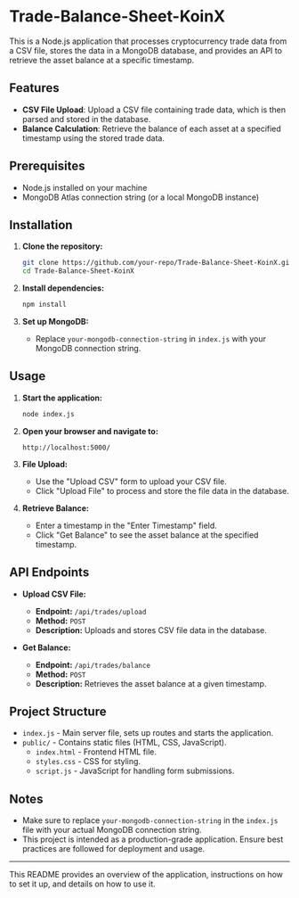 # Trade-Balance-Sheet-KoinX

This is a Node.js application that processes cryptocurrency trade data from a CSV file, stores the data in a MongoDB database, and provides an API to retrieve the asset balance at a specific timestamp.

## Features

- **CSV File Upload**: Upload a CSV file containing trade data, which is then parsed and stored in the database.
- **Balance Calculation**: Retrieve the balance of each asset at a specified timestamp using the stored trade data.

## Prerequisites

- Node.js installed on your machine
- MongoDB Atlas connection string (or a local MongoDB instance)

## Installation

1. **Clone the repository:**

   ```bash
   git clone https://github.com/your-repo/Trade-Balance-Sheet-KoinX.git
   cd Trade-Balance-Sheet-KoinX
   ```

2. **Install dependencies:**

   ```bash
   npm install
   ```

3. **Set up MongoDB:**

   - Replace `your-mongodb-connection-string` in `index.js` with your MongoDB connection string.

## Usage

1. **Start the application:**

   ```bash
   node index.js
   ```

2. **Open your browser and navigate to:**

   ```
   http://localhost:5000/
   ```

3. **File Upload:**

   - Use the "Upload CSV" form to upload your CSV file.
   - Click "Upload File" to process and store the file data in the database.

4. **Retrieve Balance:**

   - Enter a timestamp in the "Enter Timestamp" field.
   - Click "Get Balance" to see the asset balance at the specified timestamp.

## API Endpoints

- **Upload CSV File:**

  - **Endpoint:** `/api/trades/upload`
  - **Method:** `POST`
  - **Description:** Uploads and stores CSV file data in the database.

- **Get Balance:**

  - **Endpoint:** `/api/trades/balance`
  - **Method:** `POST`
  - **Description:** Retrieves the asset balance at a given timestamp.

## Project Structure

- `index.js` - Main server file, sets up routes and starts the application.
- `public/` - Contains static files (HTML, CSS, JavaScript).
  - `index.html` - Frontend HTML file.
  - `styles.css` - CSS for styling.
  - `script.js` - JavaScript for handling form submissions.

## Notes

- Make sure to replace `your-mongodb-connection-string` in the `index.js` file with your actual MongoDB connection string.
- This project is intended as a production-grade application. Ensure best practices are followed for deployment and usage.


---

This README provides an overview of the application, instructions on how to set it up, and details on how to use it.
